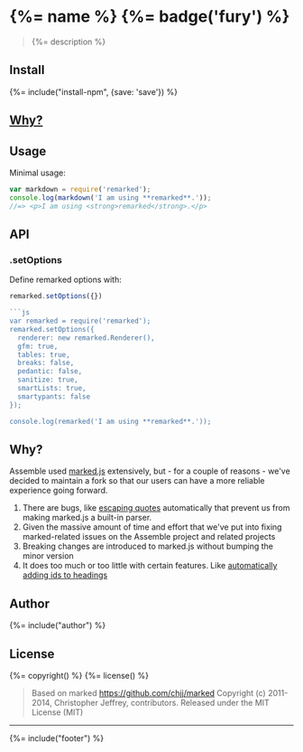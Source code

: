 # {%= name %} {%= badge('fury') %}

> {%= description %}

## Install

{%= include("install-npm", {save: 'save'}) %}


## [Why?](#why-)

## Usage

Minimal usage:

```js
var markdown = require('remarked');
console.log(markdown('I am using **remarked**.'));
//=> <p>I am using <strong>remarked</strong>.</p>
```

## API

### .setOptions

Define remarked options with:

```js
remarked.setOptions({})

```js
var remarked = require('remarked');
remarked.setOptions({
  renderer: new remarked.Renderer(),
  gfm: true,
  tables: true,
  breaks: false,
  pedantic: false,
  sanitize: true,
  smartLists: true,
  smartypants: false
});

console.log(remarked('I am using **remarked**.'));
```

## Why?

Assemble used [marked.js](https://github.com/chjj/marked) extensively, but - for a couple of reasons - we've decided to maintain a fork so that our users can have a more reliable experience going forward.

1. There are bugs, like [escaping quotes](https://github.com/chjj/marked/issues/269#issuecomment-47995414) automatically that prevent us from making marked.js a built-in parser.
1. Given the massive amount of time and effort that we've put into fixing marked-related issues on the Assemble project and related projects
1. Breaking changes are introduced to marked.js without bumping the minor version
1. It does too much or too little with certain features. Like [automatically adding ids to headings](https://github.com/chjj/marked/pull/181)


## Author

{%= include("author") %}

## License

{%= copyright() %}
{%= license() %}

> Based on marked <https://github.com/chjj/marked>
> Copyright (c) 2011-2014, Christopher Jeffrey, contributors.
> Released under the MIT License (MIT)

***

{%= include("footer") %}